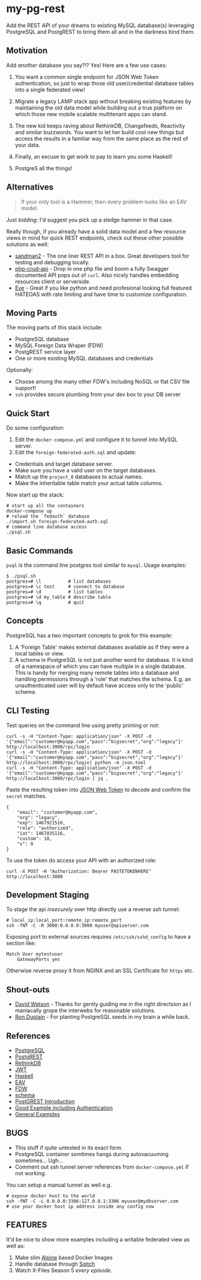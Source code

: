 my-pg-rest
===
Add the REST API of your dreams to existing MySQL database(s) leveraging
PostgreSQL and PostgREST to bring them all and in the darkness bind them.

## Motivation
Add _another_ database you say?!? Yes! Here are a few use cases:

1. You want a common single endpoint for JSON Web Token authentication, so just to wrap those old user/credential database tables into a single federated view!

2. Migrate a legacy LAMP stack app without breaking existing features by maintaining the old data model while building out a true platform on which those new mobile scalable multitenant apps can stand.

3. The new kid keeps raving about RethinkDB, Changefeeds, Reactivity and similar buzzwords. You want to let her build cool new things but access the results in a familiar way from the same place as the rest of your data.

4. Finally, an excuse to get work to pay to learn you some Haskell!

5. PostgreS all the things!

## Alternatives
>If your only tool is a Hammer, then every problem looks like an EAV model.

Just _kidding_: I'd suggest you pick up a sledge hammer in that case.

Really though, if you already have a solid data model and a few resource views in mind for quick REST endpoints, check out these other possible solutions as well:

* [sandman2](https://github.com/jeffknupp/sandman2) - The one liner REST API in a box. Great developers tool for testing and debugging locally.
* [php-crud-api](https://github.com/mevdschee/php-crud-api) - Drop in one php file and _boom_ a fully Swagger documented API pops out of `curl`.  Also nicely handles embedding resources client or serverside.
* [Eve](http://python-eve.org/) - Great if you like python and need profesional looking full featured HATEOAS with rate limiting and have time to customize configuration.

## Moving Parts
The moving parts of this stack include:

* PostgreSQL database
* MySQL Foreign Data Wraper (FDW)
* PostgREST service layer
* One or more existing MySQL databases and credentials

Optionally:

* Choose among the many other FDW's including NoSQL or flat CSV file support!
* `ssh` provides secure plumbing from your dev box to your DB server

## Quick Start
Do some configuration:

1. Edit the `docker-compose.yml` and configure it to tunnel into MySQL server.
2. Edit the `foreign-federated-auth.sql` and update:
  * Credentials and target database server.
  * Make sure you have a valid user on the target databases.
  * Match up the `project_0` databases to actual names.
  * Make the inheritable table match your actual table columns.

Now start up the stack:

    # start up all the containers
    docker-compose up
    # reload the `fedauth` database
    ./import.sh foreign-federated-auth.sql
    # command line database access
    ./psql.sh

## Basic Commands
`psql` is the command line postgres tool similar to `mysql`.  Usage examples:

    $ ./psql.sh
    postgres=# \l          # list databases
    postgres=# \c test     # connect to database
    postgres=# \d          # list tables
    postgres=# \d my_table # describe table
    postgres=# \q          # quit

## Concepts
PostgreSQL has a two important concepts to grok for this example:

1. A 'Foreign Table' makes external databases available as if they were a local tables or view.
2. A schema in PostgreSQL is not just another word for database. It is kind of a namespace of which you can have multiple in a single database. This is handy for merging many remote tables into a database and handling permissions through a 'role' that matches the schema. E.g. an unauthenticated user will by default have access only to the 'public' schema.

## CLI Testing
Test queries on the command line using pretty printing or not:


    curl -s -H "Content-Type: application/json" -X POST -d '{"email":"customer@myapp.com","pass":"bigsecret","org":"legacy"}' http://localhost:3000/rpc/login
    curl -s -H "Content-Type: application/json" -X POST -d '{"email":"customer@myapp.com","pass":"bigsecret","org":"legacy"}' http://localhost:3000/rpc/login| python -m json.tool
    curl -s -H "Content-Type: application/json" -X POST -d '{"email":"customer@myapp.com","pass":"bigsecret","org":"legacy"}' http://localhost:3000/rpc/login | jq .

Paste the resulting token into [JSON Web Token](http://jwt.io) to decode and confirm the `secret` matches.

    {
        "email": "customer@myapp.com",
        "org": "legacy",
        "exp": 1467921516,
        "role": "authorized",
        "iat": 1467835116,
        "custom": 18,
        "v": 0
    }

To use the token do access your API with an authorized role:

    curl -X POST -H "Authorization: Bearer PASTETOKENHERE" http://localhost:3000

## Development Staging
To stage the api _insecurely_ over http directly use a reverse ssh tunnel:

    # local_ip:local_port:remote_ip:remote_port
    ssh -fNT -C -R 3000:0.0.0.0:3000 myuser@apiserver.com

Exposing port to external sources requires `/etc/ssh/sshd_config` to have a section like:

    Match User mytestuser
        GatewayPorts yes

Otherwise reverse proxy it from NGINX and an SSL Certificate for `https` etc.

## Shout-outs

* [David Watson](https://github.com/davidthewatson/postgrest_python_requests_client) - Thanks for gently guiding me in the right directsion as I maniacally grope the interwebs for reasonable solutions.
* [Ron Duplain](https://github.com/rduplain) - For planting PostgreSQL seeds in my brain a while back.

## References

* [PostgreSQL](https://www.postgresql.org/)
* [PostgREST](https://github.com/begriffs/postgrest)
* [RethinkDB](https://www.rethinkdb.com/)
* [JWT](https://jwt.io/)
* [Haskell](https://begriffs.com/posts/2015-10-24-learning-haskell-incrementally.html)
* [EAV](https://en.wikipedia.org/wiki/Entity%E2%80%93attribute%E2%80%93value_model)
* [FDW](https://wiki.postgresql.org/wiki/Foreign_data_wrappers)
* [schema](http://www.postgresqlforbeginners.com/2010/12/schema.html)
* [PostGREST Introduction](http://blog.jonharrington.org/postgrest-introduction/)
* [Good Example including Authentication](https://www.compose.io/articles/your-sql-schema-is-your-json-api-with-postgrest/)
* [General Examples](https://begriffs.gitbooks.io/postgrest/content/examples.html)

## BUGS

* This stuff if quite untested in its exact form.
* PostgreSQL container somtimes hangs during autovacuuming sometimes... Ugh...
* Comment out ssh tunnel server references from `docker-compose.yml` if not working.

You can setup a manual tunnel as well e.g.

    # expose docker host to the world
    ssh -fNT -C -L 0.0.0.0:3306:127.0.0.1:3306 myuser@mydbserver.com
    # use your docker host ip address inside any config now

## FEATURES
It'd be nice to show more examples including a writable federated view as well as:

1. Make slim [Alpine](https://www.alpinelinux.org/) based Docker Images
2. Handle database through [Sqitch](http://sqitch.org/)
3. Watch X-Files Season 5 _every episode_.
